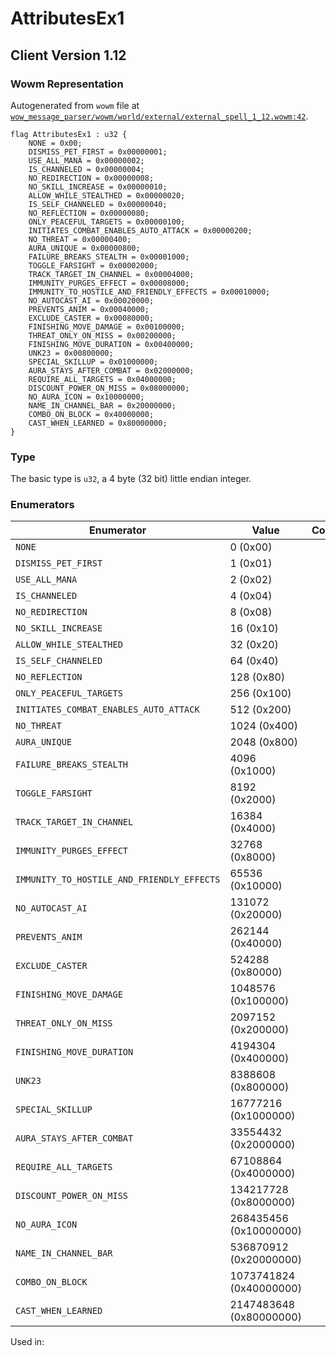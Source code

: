 # AttributesEx1

## Client Version 1.12

### Wowm Representation

Autogenerated from `wowm` file at [`wow_message_parser/wowm/world/external/external_spell_1_12.wowm:42`](https://github.com/gtker/wow_messages/tree/main/wow_message_parser/wowm/world/external/external_spell_1_12.wowm#L42).

```rust,ignore
flag AttributesEx1 : u32 {
    NONE = 0x00;
    DISMISS_PET_FIRST = 0x00000001;
    USE_ALL_MANA = 0x00000002;
    IS_CHANNELED = 0x00000004;
    NO_REDIRECTION = 0x00000008;
    NO_SKILL_INCREASE = 0x00000010;
    ALLOW_WHILE_STEALTHED = 0x00000020;
    IS_SELF_CHANNELED = 0x00000040;
    NO_REFLECTION = 0x00000080;
    ONLY_PEACEFUL_TARGETS = 0x00000100;
    INITIATES_COMBAT_ENABLES_AUTO_ATTACK = 0x00000200;
    NO_THREAT = 0x00000400;
    AURA_UNIQUE = 0x00000800;
    FAILURE_BREAKS_STEALTH = 0x00001000;
    TOGGLE_FARSIGHT = 0x00002000;
    TRACK_TARGET_IN_CHANNEL = 0x00004000;
    IMMUNITY_PURGES_EFFECT = 0x00008000;
    IMMUNITY_TO_HOSTILE_AND_FRIENDLY_EFFECTS = 0x00010000;
    NO_AUTOCAST_AI = 0x00020000;
    PREVENTS_ANIM = 0x00040000;
    EXCLUDE_CASTER = 0x00080000;
    FINISHING_MOVE_DAMAGE = 0x00100000;
    THREAT_ONLY_ON_MISS = 0x00200000;
    FINISHING_MOVE_DURATION = 0x00400000;
    UNK23 = 0x00800000;
    SPECIAL_SKILLUP = 0x01000000;
    AURA_STAYS_AFTER_COMBAT = 0x02000000;
    REQUIRE_ALL_TARGETS = 0x04000000;
    DISCOUNT_POWER_ON_MISS = 0x08000000;
    NO_AURA_ICON = 0x10000000;
    NAME_IN_CHANNEL_BAR = 0x20000000;
    COMBO_ON_BLOCK = 0x40000000;
    CAST_WHEN_LEARNED = 0x80000000;
}
```
### Type
The basic type is `u32`, a 4 byte (32 bit) little endian integer.
### Enumerators
| Enumerator | Value  | Comment |
| --------- | -------- | ------- |
| `NONE` | 0 (0x00) |  |
| `DISMISS_PET_FIRST` | 1 (0x01) |  |
| `USE_ALL_MANA` | 2 (0x02) |  |
| `IS_CHANNELED` | 4 (0x04) |  |
| `NO_REDIRECTION` | 8 (0x08) |  |
| `NO_SKILL_INCREASE` | 16 (0x10) |  |
| `ALLOW_WHILE_STEALTHED` | 32 (0x20) |  |
| `IS_SELF_CHANNELED` | 64 (0x40) |  |
| `NO_REFLECTION` | 128 (0x80) |  |
| `ONLY_PEACEFUL_TARGETS` | 256 (0x100) |  |
| `INITIATES_COMBAT_ENABLES_AUTO_ATTACK` | 512 (0x200) |  |
| `NO_THREAT` | 1024 (0x400) |  |
| `AURA_UNIQUE` | 2048 (0x800) |  |
| `FAILURE_BREAKS_STEALTH` | 4096 (0x1000) |  |
| `TOGGLE_FARSIGHT` | 8192 (0x2000) |  |
| `TRACK_TARGET_IN_CHANNEL` | 16384 (0x4000) |  |
| `IMMUNITY_PURGES_EFFECT` | 32768 (0x8000) |  |
| `IMMUNITY_TO_HOSTILE_AND_FRIENDLY_EFFECTS` | 65536 (0x10000) |  |
| `NO_AUTOCAST_AI` | 131072 (0x20000) |  |
| `PREVENTS_ANIM` | 262144 (0x40000) |  |
| `EXCLUDE_CASTER` | 524288 (0x80000) |  |
| `FINISHING_MOVE_DAMAGE` | 1048576 (0x100000) |  |
| `THREAT_ONLY_ON_MISS` | 2097152 (0x200000) |  |
| `FINISHING_MOVE_DURATION` | 4194304 (0x400000) |  |
| `UNK23` | 8388608 (0x800000) |  |
| `SPECIAL_SKILLUP` | 16777216 (0x1000000) |  |
| `AURA_STAYS_AFTER_COMBAT` | 33554432 (0x2000000) |  |
| `REQUIRE_ALL_TARGETS` | 67108864 (0x4000000) |  |
| `DISCOUNT_POWER_ON_MISS` | 134217728 (0x8000000) |  |
| `NO_AURA_ICON` | 268435456 (0x10000000) |  |
| `NAME_IN_CHANNEL_BAR` | 536870912 (0x20000000) |  |
| `COMBO_ON_BLOCK` | 1073741824 (0x40000000) |  |
| `CAST_WHEN_LEARNED` | 2147483648 (0x80000000) |  |

Used in:
